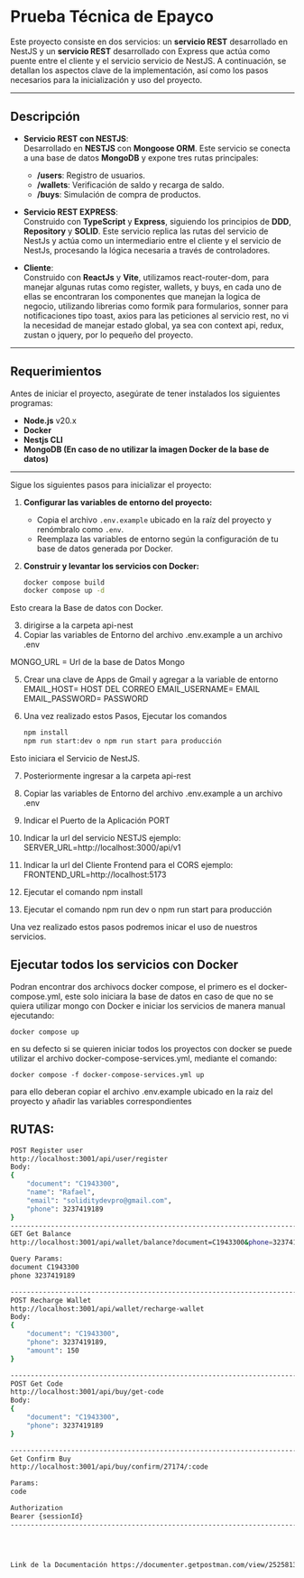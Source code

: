 # **Prueba Técnica de Epayco**

Este proyecto consiste en dos servicios: un **servicio REST** desarrollado en NestJS y un **servicio REST** desarrollado con Express que actúa como puente entre el cliente y el servicio servicio de NestJS. A continuación, se detallan los aspectos clave de la implementación, así como los pasos necesarios para la inicialización y uso del proyecto.

---

## **Descripción**
- **Servicio REST con NESTJS**:  
  Desarrollado en **NESTJS** con **Mongoose ORM**. Este servicio se conecta a una base de datos **MongoDB** y expone tres rutas principales:
  - **/users**: Registro de usuarios.
  - **/wallets**: Verificación de saldo y recarga de saldo.
  - **/buys**: Simulación de compra de productos.

- **Servicio REST EXPRESS**:  
  Construido con **TypeScript** y **Express**, siguiendo los principios de **DDD**, **Repository** y **SOLID**. Este servicio replica las rutas del servicio de NestJs y actúa como un intermediario entre el cliente y el servicio de NestJs, procesando la lógica necesaria a través de controladores.

- **Cliente**:  
  Construido con **ReactJs** y **Vite**, utilizamos react-router-dom, para manejar algunas rutas como register, wallets, y buys, en cada uno de ellas se encontraran los componentes que manejan la logica de negocio, utilizando librerias como formik para formularios, sonner para notificaciones tipo toast, axios para las peticiones al servicio rest, no vi la necesidad de manejar estado global, ya sea con context api, redux, zustan o jquery, por lo pequeño del proyecto.

---

## **Requerimientos**
Antes de iniciar el proyecto, asegúrate de tener instalados los siguientes programas:

- **Node.js** v20.x
- **Docker**
- **Nestjs CLI**
- **MongoDB (En caso de no utilizar la imagen Docker de la base de datos)**

---

Sigue los siguientes pasos para inicializar el proyecto:

1. **Configurar las variables de entorno del proyecto:**
   - Copia el archivo `.env.example` ubicado en la raíz del proyecto y renómbralo como `.env`.
   - Reemplaza las variables de entorno según la configuración de tu base de datos generada por Docker.

2. **Construir y levantar los servicios con Docker:**
   ```bash
   docker compose build
   docker compose up -d

Esto creara la Base de datos con Docker.

3. dirigirse a la carpeta api-nest
4. Copiar las variables de Entorno del archivo .env.example a un archivo .env

MONGO_URL = Url de la base de Datos Mongo

5. Crear una clave de Apps de Gmail y agregar a la variable de entorno
EMAIL_HOST= HOST DEL CORREO
EMAIL_USERNAME= EMAIL 
EMAIL_PASSWORD= PASSWORD


6. Una vez realizado estos Pasos, Ejecutar los comandos 
    ```bash
    npm install 
    npm run start:dev o npm run start para producción

Esto iniciara el Servicio de NestJS.

7. Posteriormente ingresar a la carpeta api-rest

8. Copiar las variables de Entorno del archivo .env.example a un archivo .env

9. Indicar el Puerto de la Aplicación PORT

10. Indicar la url del servicio NESTJS ejemplo: SERVER_URL=http://localhost:3000/api/v1

11. Indicar la url del Cliente Frontend para el CORS ejemplo: FRONTEND_URL=http://localhost:5173

12. Ejecutar el comando npm install

13. Ejecutar el comando npm run dev o npm run start para producción

Una vez realizado estos pasos podremos inicar el uso de nuestros servicios.

## **Ejecutar todos los servicios con Docker**
  Podran encontrar dos archivocs docker compose, el primero es el docker-compose.yml, este solo iniciara la base de datos en caso de que no se quiera utilizar mongo con Docker e iniciar los servicios de manera manual ejecutando:
  

    docker compose up 
  
  en su defecto si se quieren iniciar todos los proyectos con docker se puede utilizar el archivo docker-compose-services.yml, mediante el comando:


    docker compose -f docker-compose-services.yml up 
    
  para ello deberan copiar el archivo .env.example ubicado en la raiz del proyecto y añadir las variables correspondientes



RUTAS:
--------------------------------------------------------------------------
```bash
POST Register user
http://localhost:3001/api/user/register
Body:
{
    "document": "C1943300",
    "name": "Rafael",
    "email": "soliditydevpro@gmail.com",
    "phone": 3237419189
}
--------------------------------------------------------------------------
GET Get Balance
http://localhost:3001/api/wallet/balance?document=C1943300&phone=3237419189

Query Params:
document C1943300
phone 3237419189

--------------------------------------------------------------------------
POST Recharge Wallet
http://localhost:3001/api/wallet/recharge-wallet
Body:
{
    "document": "C1943300",
    "phone": 3237419189,
    "amount": 150
}

--------------------------------------------------------------------------
POST Get Code
http://localhost:3001/api/buy/get-code
Body:
{
    "document": "C1943300",
    "phone": 3237419189
}

--------------------------------------------------------------------------
Get Confirm Buy
http://localhost:3001/api/buy/confirm/27174/:code

Params:
code

Authorization
Bearer {sessionId}
--------------------------------------------------------------------------




Link de la Documentación https://documenter.getpostman.com/view/25258133/2sAXqtc2Zk